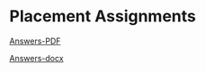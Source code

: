 # Placement Assignments
[Answers-PDF](https://drive.google.com/file/d/1fIVrgDdDAxkKS1VveHtop3OzxTjUza5s/view?usp=sharing)

[Answers-docx](https://docs.google.com/document/d/1iizXeqXF8DHxN2x1Kg2CJGvFlbErB1JH0uejHYDKl08/edit?usp=sharing)
